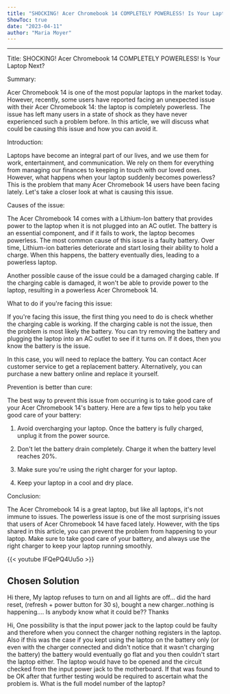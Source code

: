```yaml
---
title: "SHOCKING! Acer Chromebook 14 COMPLETELY POWERLESS! Is Your Laptop Next?"
ShowToc: true 
date: "2023-04-11"
author: "Maria Moyer"
---
```

*****
Title: SHOCKING! Acer Chromebook 14 COMPLETELY POWERLESS! Is Your Laptop Next?

Summary:

Acer Chromebook 14 is one of the most popular laptops in the market today. However, recently, some users have reported facing an unexpected issue with their Acer Chromebook 14: the laptop is completely powerless. The issue has left many users in a state of shock as they have never experienced such a problem before. In this article, we will discuss what could be causing this issue and how you can avoid it.

Introduction:

Laptops have become an integral part of our lives, and we use them for work, entertainment, and communication. We rely on them for everything from managing our finances to keeping in touch with our loved ones. However, what happens when your laptop suddenly becomes powerless? This is the problem that many Acer Chromebook 14 users have been facing lately. Let's take a closer look at what is causing this issue.

Causes of the issue:

The Acer Chromebook 14 comes with a Lithium-Ion battery that provides power to the laptop when it is not plugged into an AC outlet. The battery is an essential component, and if it fails to work, the laptop becomes powerless. The most common cause of this issue is a faulty battery. Over time, Lithium-ion batteries deteriorate and start losing their ability to hold a charge. When this happens, the battery eventually dies, leading to a powerless laptop.

Another possible cause of the issue could be a damaged charging cable. If the charging cable is damaged, it won't be able to provide power to the laptop, resulting in a powerless Acer Chromebook 14.

What to do if you're facing this issue:

If you're facing this issue, the first thing you need to do is check whether the charging cable is working. If the charging cable is not the issue, then the problem is most likely the battery. You can try removing the battery and plugging the laptop into an AC outlet to see if it turns on. If it does, then you know the battery is the issue.

In this case, you will need to replace the battery. You can contact Acer customer service to get a replacement battery. Alternatively, you can purchase a new battery online and replace it yourself.

Prevention is better than cure:

The best way to prevent this issue from occurring is to take good care of your Acer Chromebook 14's battery. Here are a few tips to help you take good care of your battery:

1. Avoid overcharging your laptop. Once the battery is fully charged, unplug it from the power source.

2. Don't let the battery drain completely. Charge it when the battery level reaches 20%.

3. Make sure you're using the right charger for your laptop.

4. Keep your laptop in a cool and dry place.

Conclusion:

The Acer Chromebook 14 is a great laptop, but like all laptops, it's not immune to issues. The powerless issue is one of the most surprising issues that users of Acer Chromebook 14 have faced lately. However, with the tips shared in this article, you can prevent the problem from happening to your laptop. Make sure to take good care of your battery, and always use the right charger to keep your laptop running smoothly.

{{< youtube IFQePQ4Uu5o >}} 



## Chosen Solution
 Hi there,
My laptop refuses to turn on and all lights are off… did the hard reset, (refresh + power button for 30 s), bought a new charger..nothing is happening….
Is anybody know what it could be??
Thanks

 Hi,
One possibility is that the input power jack to the laptop could be faulty and therefore when you connect the charger nothing registers in the laptop.
Also if this was the case if you kept using the laptop on the battery only (or even with the charger connected and didn't notice that it wasn't charging the battery) the battery would eventually go flat and you then couldn't start the laptop either.
The laptop would have to be opened and the circuit checked from the input power jack to the motherboard.
If that was found to be OK after that further testing would be required to ascertain what the problem is.
What is the full model number of the laptop?




